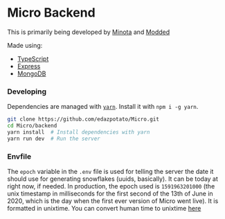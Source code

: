 # Micro Backend

This is primarily being developed by [Minota](https://github.com/xMinota) and [Modded](https://github.com/TheModdedChicken)

Made using:
- [TypeScript](https://github.com/microsoft/typescript)
- [Express](https://expressjs.com)
- [MongoDB](https://www.mongodb.com)

### Developing

Dependencies are managed with [`yarn`](https://yarnpkg.com). Install it with `npm i -g yarn`.

```bash
git clone https://github.com/edazpotato/Micro.git
cd Micro/backend
yarn install  # Install dependencies with yarn
yarn run dev  # Run the server
```
### Envfile

The `epoch` variable in the `.env` file is used for telling the server the date it should use for generating snowflakes (uuids, basically).
It can be today at right now, if needed. In production, the epoch used is `1591963201000` (the unix timestamp in milliseconds for the first second of the 13th of June in 2020, which is the day when the first ever version of Micro went live).
It is formatted in unixtime. You can convert human time to unixtime [here](https://www.vultr.com/resources/unix-time-calculator/)
